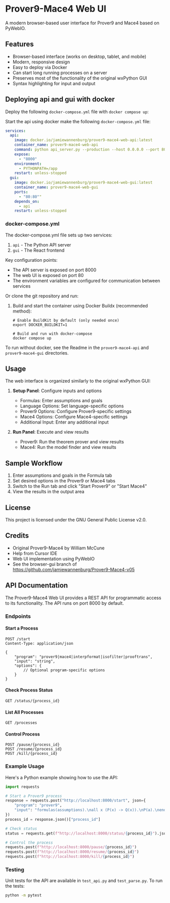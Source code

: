 # Prover9-Mace4 Web UI

A modern browser-based user interface for Prover9 and Mace4 based on PyWebIO.

## Features

- Browser-based interface (works on desktop, tablet, and mobile)
- Modern, responsive design
- Easy to deploy via Docker
- Can start long running processes on a server
- Preserves most of the functionality of the original wxPython GUI
- Syntax highlighting for input and output

## Deploying api and gui with docker

Deploy the following `docker-compose.yml` file with `docker compose up`:

Start the api using docker make the following `docker-compose.yml` file:

```yaml
services:
  api:
    image: docker.io/jamiewannenburg/prover9-mace4-web-api:latest
    container_name: prover9-mace4-web-api
    command: python api_server.py --production --host 0.0.0.0 --port 8000
    expose:
      - "8000"
    environment:
      - PYTHONPATH=/app
    restart: unless-stopped
  gui:
    image: docker.io/jamiewannenburg/prover9-mace4-web-gui:latest
    container_name: prover9-mace4-web-gui
    ports:
      - "80:80""
    depends_on:
      - api
    restart: unless-stopped 
```


### docker-compose.yml

The docker-compose.yml file sets up two services:

1. `api` - The Python API server
2. `gui` - The React frontend

Key configuration points:
- The API server is exposed on port 8000
- The web UI is exposed on port 80
- The environment variables are configured for communication between services


Or clone the git repository and run:

1. Build and start the container using Docker Buildx (recommended method):
   ```
   # Enable BuildKit by default (only needed once)
   export DOCKER_BUILDKIT=1
   
   # Build and run with docker-compose
   docker compose up
   ```

To run without docker, see the Readme in the `prover9-mace4-api` and `prover9-mace4-gui` directories.

## Usage

The web interface is organized similarly to the original wxPython GUI:

1. **Setup Panel**: Configure inputs and options
   - Formulas: Enter assumptions and goals
   - Language Options: Set language-specific options
   - Prover9 Options: Configure Prover9-specific settings
   - Mace4 Options: Configure Mace4-specific settings
   - Additional Input: Enter any additional input

2. **Run Panel**: Execute and view results
   - Prover9: Run the theorem prover and view results
   - Mace4: Run the model finder and view results

## Sample Workflow

1. Enter assumptions and goals in the Formula tab
2. Set desired options in the Prover9 or Mace4 tabs
3. Switch to the Run tab and click "Start Prover9" or "Start Mace4"
4. View the results in the output area

## License

This project is licensed under the GNU General Public License v2.0.

## Credits

- Original Prover9-Mace4 by William McCune
- Help from Cursor IDE
- Web UI implementation using PyWebIO 
- See the browser-gui branch of https://github.com/jamiewannenburg/Prover9-Mace4-v05

## API Documentation

The Prover9-Mace4 Web UI provides a REST API for programmatic access to its functionality. The API runs on port 8000 by default.

### Endpoints

#### Start a Process
```http
POST /start
Content-Type: application/json

{
    "program": "prover9|mace4|interpformat|isofilter|prooftrans",
    "input": "string",
    "options": {
        // Optional program-specific options
    }
}
```

#### Check Process Status
```http
GET /status/{process_id}
```

#### List All Processes
```http
GET /processes
```

#### Control Process
```http
POST /pause/{process_id}
POST /resume/{process_id}
POST /kill/{process_id}
```

### Example Usage

Here's a Python example showing how to use the API:

```python
import requests

# Start a Prover9 process
response = requests.post("http://localhost:8000/start", json={
    "program": "prover9",
    "input": "formulas(assumptions).\nall x (P(x) -> Q(x)).\nP(a).\nend_of_list.\n\nformulas(goals).\nQ(a).\nend_of_list."
})
process_id = response.json()["process_id"]

# Check status
status = requests.get(f"http://localhost:8000/status/{process_id}").json()

# Control the process
requests.post(f"http://localhost:8000/pause/{process_id}")
requests.post(f"http://localhost:8000/resume/{process_id}")
requests.post(f"http://localhost:8000/kill/{process_id}")
```

### Testing

Unit tests for the API are available in `test_api.py` and `test_parse.py`. To run the tests:

```bash
python -m pytest
```